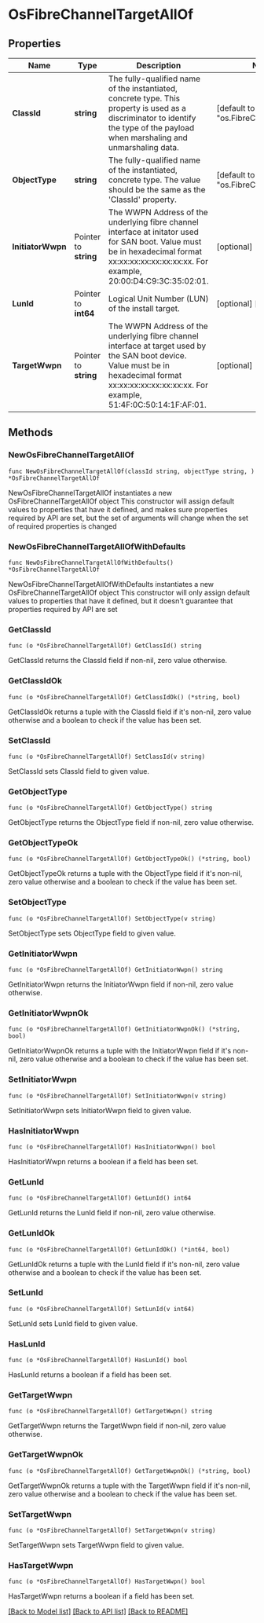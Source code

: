 # OsFibreChannelTargetAllOf

## Properties

Name | Type | Description | Notes
------------ | ------------- | ------------- | -------------
**ClassId** | **string** | The fully-qualified name of the instantiated, concrete type. This property is used as a discriminator to identify the type of the payload when marshaling and unmarshaling data. | [default to "os.FibreChannelTarget"]
**ObjectType** | **string** | The fully-qualified name of the instantiated, concrete type. The value should be the same as the &#39;ClassId&#39; property. | [default to "os.FibreChannelTarget"]
**InitiatorWwpn** | Pointer to **string** | The WWPN Address of the underlying fibre channel interface at initator used for SAN boot. Value must be in hexadecimal format xx:xx:xx:xx:xx:xx:xx:xx.  For example, 20:00:D4:C9:3C:35:02:01. | [optional] 
**LunId** | Pointer to **int64** | Logical Unit Number (LUN) of the install target. | [optional] [default to 0]
**TargetWwpn** | Pointer to **string** | The WWPN Address of the underlying fibre channel interface at target used by the SAN boot device. Value must be in hexadecimal format xx:xx:xx:xx:xx:xx:xx:xx.  For example, 51:4F:0C:50:14:1F:AF:01. | [optional] 

## Methods

### NewOsFibreChannelTargetAllOf

`func NewOsFibreChannelTargetAllOf(classId string, objectType string, ) *OsFibreChannelTargetAllOf`

NewOsFibreChannelTargetAllOf instantiates a new OsFibreChannelTargetAllOf object
This constructor will assign default values to properties that have it defined,
and makes sure properties required by API are set, but the set of arguments
will change when the set of required properties is changed

### NewOsFibreChannelTargetAllOfWithDefaults

`func NewOsFibreChannelTargetAllOfWithDefaults() *OsFibreChannelTargetAllOf`

NewOsFibreChannelTargetAllOfWithDefaults instantiates a new OsFibreChannelTargetAllOf object
This constructor will only assign default values to properties that have it defined,
but it doesn't guarantee that properties required by API are set

### GetClassId

`func (o *OsFibreChannelTargetAllOf) GetClassId() string`

GetClassId returns the ClassId field if non-nil, zero value otherwise.

### GetClassIdOk

`func (o *OsFibreChannelTargetAllOf) GetClassIdOk() (*string, bool)`

GetClassIdOk returns a tuple with the ClassId field if it's non-nil, zero value otherwise
and a boolean to check if the value has been set.

### SetClassId

`func (o *OsFibreChannelTargetAllOf) SetClassId(v string)`

SetClassId sets ClassId field to given value.


### GetObjectType

`func (o *OsFibreChannelTargetAllOf) GetObjectType() string`

GetObjectType returns the ObjectType field if non-nil, zero value otherwise.

### GetObjectTypeOk

`func (o *OsFibreChannelTargetAllOf) GetObjectTypeOk() (*string, bool)`

GetObjectTypeOk returns a tuple with the ObjectType field if it's non-nil, zero value otherwise
and a boolean to check if the value has been set.

### SetObjectType

`func (o *OsFibreChannelTargetAllOf) SetObjectType(v string)`

SetObjectType sets ObjectType field to given value.


### GetInitiatorWwpn

`func (o *OsFibreChannelTargetAllOf) GetInitiatorWwpn() string`

GetInitiatorWwpn returns the InitiatorWwpn field if non-nil, zero value otherwise.

### GetInitiatorWwpnOk

`func (o *OsFibreChannelTargetAllOf) GetInitiatorWwpnOk() (*string, bool)`

GetInitiatorWwpnOk returns a tuple with the InitiatorWwpn field if it's non-nil, zero value otherwise
and a boolean to check if the value has been set.

### SetInitiatorWwpn

`func (o *OsFibreChannelTargetAllOf) SetInitiatorWwpn(v string)`

SetInitiatorWwpn sets InitiatorWwpn field to given value.

### HasInitiatorWwpn

`func (o *OsFibreChannelTargetAllOf) HasInitiatorWwpn() bool`

HasInitiatorWwpn returns a boolean if a field has been set.

### GetLunId

`func (o *OsFibreChannelTargetAllOf) GetLunId() int64`

GetLunId returns the LunId field if non-nil, zero value otherwise.

### GetLunIdOk

`func (o *OsFibreChannelTargetAllOf) GetLunIdOk() (*int64, bool)`

GetLunIdOk returns a tuple with the LunId field if it's non-nil, zero value otherwise
and a boolean to check if the value has been set.

### SetLunId

`func (o *OsFibreChannelTargetAllOf) SetLunId(v int64)`

SetLunId sets LunId field to given value.

### HasLunId

`func (o *OsFibreChannelTargetAllOf) HasLunId() bool`

HasLunId returns a boolean if a field has been set.

### GetTargetWwpn

`func (o *OsFibreChannelTargetAllOf) GetTargetWwpn() string`

GetTargetWwpn returns the TargetWwpn field if non-nil, zero value otherwise.

### GetTargetWwpnOk

`func (o *OsFibreChannelTargetAllOf) GetTargetWwpnOk() (*string, bool)`

GetTargetWwpnOk returns a tuple with the TargetWwpn field if it's non-nil, zero value otherwise
and a boolean to check if the value has been set.

### SetTargetWwpn

`func (o *OsFibreChannelTargetAllOf) SetTargetWwpn(v string)`

SetTargetWwpn sets TargetWwpn field to given value.

### HasTargetWwpn

`func (o *OsFibreChannelTargetAllOf) HasTargetWwpn() bool`

HasTargetWwpn returns a boolean if a field has been set.


[[Back to Model list]](../README.md#documentation-for-models) [[Back to API list]](../README.md#documentation-for-api-endpoints) [[Back to README]](../README.md)


